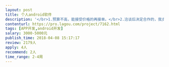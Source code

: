 ```yaml
---                
layout: post       
title: 个人android软件           
description: '</br>1.预算不高，能接受价格的再接单。</br>2.洽谈后决定合作的，我支付全款到网站，服务商要缴纳项目保证金，接收该条件的再接单。</br>3.请先下载说明文档看过后，再联系。</br></br>链接：https://pan.baidu.com/s/1oM3nJ1pIjgMDZoG1x7rJIA 密码：7tpq</br>'     
contenturl: https://pro.lagou.com/project/7162.html      
tags: [APP开发,android开发]            
salary: 3000-5000元          
publish_time: 2018-04-08 15:17:17         
review: 2179人                   
apply: 4人                   
recommend: 2人                   
time_range: 2-4周              
---                 
```

